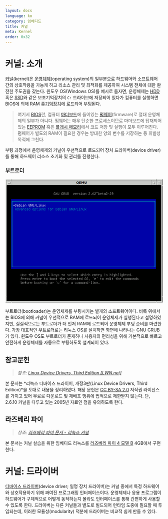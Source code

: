 ```yaml
---
layout: docs
language: ko
category: 임베디드
title: 커널
meta: Kernel
order: 0x32
---
```

# 커널: 소개
[커널](https://ko.wikipedia.org/wiki/커널_(컴퓨팅))(kernel)은 [운영체제](https://ko.wikipedia.org/wiki/운영_체제)(operating system)의 일부분으로 하드웨어와 소프트웨어 간의 상호작용을 가능케 하고 리소스 관리 및 최적화를 제공하여 시스템 전체에 대한 완전한 주도권을 갖는다. 윈도우 OS(Windows OS)를 예시로 들자면, 운영체제는 [HDD](https://ko.wikipedia.org/wiki/하드_디스크_드라이브) 혹은 [SSD](https://ko.wikipedia.org/wiki/솔리드_스테이트_드라이브)와 같은 보조기억장치의 `C:` 드라이브에 저장되어 있다가 컴퓨터를 실행하면 BIOS에 의해 RAM [주기억장치](https://ko.wikipedia.org/wiki/주기억장치)에 로드되어 부팅된다.

> 여기서 [BIOS](https://ko.wikipedia.org/wiki/바이오스)란, 컴퓨터 [마더보드](https://ko.wikipedia.org/wiki/메인보드)에 들어있는 [펌웨어](https://ko.wikipedia.org/wiki/펌웨어)(firmware)로 절대 운영체제의 일부가 아니다. 펌웨어는 매우 단순한 프로세스이므로 마더보드에 탑재되어 있는 [EEPROM](https://ko.wikipedia.org/wiki/EEPROM) 혹은 [플래시 메모리](https://ko.wikipedia.org/wiki/플래시_메모리)에서 코드 저장 및 실행이 모두 이루어진다. 펌웨어가 별도의 RAM이 필요한 경우는 방대한 양의 변수를 저장하는 등 휘발성 목적에 그친다.

부팅 과정에서 운영체제의 커널이 우선적으로 로드되어 장치 드라이버(device driver)를 통해 하드웨어 리소스 초기화 및 관리를 진행한다.

### 부트로더
![GNU GRUB 부트로더<sub><i>출처: <a href="https://commons.wikimedia.org/wiki/File:Debian_Unstable_GRUB2_(2015).png">위키미디어</a></i></sub>](/images/docs/kernel/kernel_bootloader_GRUB2.png)

부트로더(bootloader)는 운영체제를 부팅시키는 별개의 소프트웨어이다. 비록 위에서는 BIOS에 의해 커널이 우선적으로 RAM에 로드되어 운영체제가 실행된다고 설명하였지만, 실질적으로는 부트로더가 더 먼저 RAM에 로드되어 운영체제 부팅 준비를 마련한다. 가장 대표적인 부트로더로는 리눅스 OS를 설치하면 화면에 나타나는 GNU GRUB가 있다. 윈도우 OS도 부트로더가 존재하나 사용자의 편리성을 위해 기본적으로 빠르고 안전하게 운영체제를 자동으로 부팅하도록 설계되어 있다.

## 참고문헌
> *참조: [Linux Device Drivers, Third Edition [LWN.net]](https://lwn.net/Kernel/LDD3/)*

본 문서는 *리눅스 디바이스 드라이버, 개정3판(Linux Device Drivers, Third Edition)*을 토대로 내용을 정리하였다. 해당 문헌은 [CC BY-SA 2.0](https://creativecommons.org/licenses/by-sa/2.0/) 저작권 라이선스를 가지고 있어 무료로 다운로드 및 재배포 행위에 법적으로 제한받지 않는다. 단, 2.6.10 커널을 다루고 있는 2005년 자료인 점을 유의하도록 한다.

## 라즈베리 파이
> *참조: [라즈베리 파이 문서 - 리눅스 커널](https://www.raspberrypi.com/documentation/computers/linux_kernel.html)*

본 문서는 커널 실습을 위한 임베디드 리눅스를 [라즈베리 파이 4 모델 B](https://www.raspberrypi.com/products/raspberry-pi-4-model-b/) 4GB에서 구현한다.

# 커널: 드라이버
[디바이스 드라이버](https://ko.wikipedia.org/wiki/장치_드라이버)(device driver; 일명 장치 드라이버)는 커널 중에서 특정 하드웨어와 상호작용하기 위해 짜여진 프로그래밍 인터페이스이다. 운영체제나 응용 프로그램이 하드웨어가 구체적으로 어떻게 동작하는지 몰라도 인터페이스를 통해 간편하게 사용할 수 있도록 한다. 드라이버는 다른 커널들과 별도로 빌드되어 런타임 도중에 필요할 때 투입되는데, 이러한 모듈성(modularity) 덕분에 드라이버는 비교적 쉽게 만들 수 있다.
